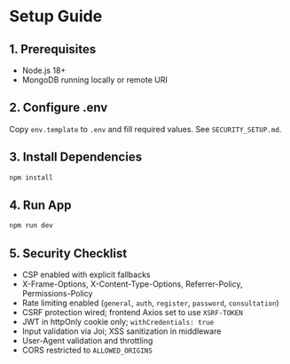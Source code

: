 # Setup Guide

## 1. Prerequisites
- Node.js 18+
- MongoDB running locally or remote URI

## 2. Configure .env
Copy `env.template` to `.env` and fill required values. See `SECURITY_SETUP.md`.

## 3. Install Dependencies
```bash
npm install
```

## 4. Run App
```bash
npm run dev
```

## 5. Security Checklist
- CSP enabled with explicit fallbacks
- X-Frame-Options, X-Content-Type-Options, Referrer-Policy, Permissions-Policy
- Rate limiting enabled (`general`, `auth`, `register`, `password`, `consultation`)
- CSRF protection wired; frontend Axios set to use `XSRF-TOKEN`
- JWT in httpOnly cookie only; `withCredentials: true`
- Input validation via Joi; XSS sanitization in middleware
- User-Agent validation and throttling
- CORS restricted to `ALLOWED_ORIGINS`

